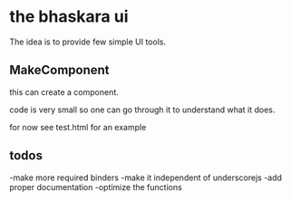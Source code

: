 # the bhaskara ui

The idea is to provide few simple UI tools.

## MakeComponent

this can create a component.

code is very small so one can go through it to understand what it does.

for now see test.html for an example

## todos
-make more required binders
-make it independent of underscorejs
-add proper documentation
-optimize the functions
